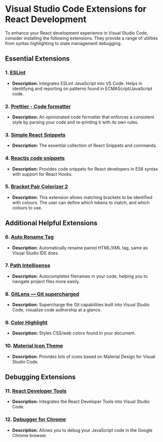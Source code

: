 # Visual Studio Code Extensions for React Development

To enhance your React development experience in Visual Studio Code, consider installing the following extensions. They provide a range of utilities from syntax highlighting to state management debugging.

## Essential Extensions

### 1. [ESLint](https://marketplace.visualstudio.com/items?itemName=dbaeumer.vscode-eslint)

- **Description:** Integrates ESLint JavaScript into VS Code. Helps in identifying and reporting on patterns found in ECMAScript/JavaScript code.

### 2. [Prettier - Code formatter](https://marketplace.visualstudio.com/items?itemName=esbenp.prettier-vscode)

- **Description:** An opinionated code formatter that enforces a consistent style by parsing your code and re-printing it with its own rules.

### 3. [Simple React Snippets](https://marketplace.visualstudio.com/items?itemName=burkeholland.simple-react-snippets)

- **Description:** The essential collection of React Snippets and commands.

### 4. [Reactjs code snippets](https://marketplace.visualstudio.com/items?itemName=xabikos.ReactSnippets)

- **Description:** Provides code snippets for React developers in ES6 syntax with support for React Hooks.

### 5. [Bracket Pair Colorizer 2](https://marketplace.visualstudio.com/items?itemName=CoenraadS.bracket-pair-colorizer-2)

- **Description:** This extension allows matching brackets to be identified with colours. The user can define which tokens to match, and which colours to use.

## Additional Helpful Extensions

### 6. [Auto Rename Tag](https://marketplace.visualstudio.com/items?itemName=formulahendry.auto-rename-tag)

- **Description:** Automatically rename paired HTML/XML tag, same as Visual Studio IDE does.

### 7. [Path Intellisense](https://marketplace.visualstudio.com/items?itemName=christian-kohler.path-intellisense)

- **Description:** Autocompletes filenames in your code, helping you to navigate project files more easily.

### 8. [GitLens — Git supercharged](https://marketplace.visualstudio.com/items?itemName=eamodio.gitlens)

- **Description:** Supercharge the Git capabilities built into Visual Studio Code, visualize code authorship at a glance.

### 9. [Color Highlight](https://marketplace.visualstudio.com/items?itemName=naumovs.color-highlight)

- **Description:** Styles CSS/web colors found in your document.

### 10. [Material Icon Theme](https://marketplace.visualstudio.com/items?itemName=PKief.material-icon-theme)

- **Description:** Provides lots of icons based on Material Design for Visual Studio Code.

## Debugging Extensions

### 11. [React Developer Tools](https://marketplace.visualstudio.com/items?itemName=msjsdiag.vscode-react-native)

- **Description:** Integrates the React Developer Tools into Visual Studio Code.

### 12. [Debugger for Chrome](https://marketplace.visualstudio.com/items?itemName=msjsdiag.debugger-for-chrome)

- **Description:** Allows you to debug your JavaScript code in the Google Chrome browser.
